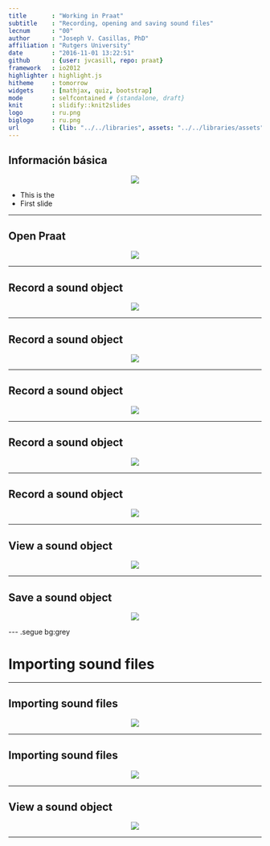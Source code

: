 ```yaml
---
title       : "Working in Praat"
subtitle    : "Recording, opening and saving sound files"
lecnum      : "00"
author      : "Joseph V. Casillas, PhD"
affiliation : "Rutgers University"
date        : "2016-11-01 13:22:51"
github      : {user: jvcasill, repo: praat}
framework   : io2012
highlighter : highlight.js  
hitheme     : tomorrow  
widgets     : [mathjax, quiz, bootstrap]
mode        : selfcontained # {standalone, draft}
knit        : slidify::knit2slides
logo        : ru.png
biglogo     : ru.png
url         : {lib: "../../libraries", assets: "../../libraries/assets"}
---
```


## Información básica

<div align="center">
  <img src="./assets/img/praat.png">
</div>

- This is the 
- First slide

---

## Open Praat

<div align="center">
  <img src="./assets/img/praatWindows.png">
</div>

---

## Record a sound object

<div align="center">
  <img src="./assets/img/praatNewsound1.png">
</div>

---

## Record a sound object

<div align="center">
  <img src="./assets/img/praatNewsound2.png">
</div>

---

## Record a sound object

<div align="center">
  <img src="./assets/img/praatNewsound3.png">
</div>

---

## Record a sound object

<div align="center">
  <img src="./assets/img/praatNewsound4.png">
</div>

---

## Record a sound object

<div align="center">
  <img src="./assets/img/praatNewobject1.png">
</div>

---

## View a sound object

<div align="center">
  <img src="./assets/img/praatView.png">
</div>

---

## Save a sound object

<div align="center">
  <img src="./assets/img/praatSave.png">
</div>

--- .segue bg:grey

# Importing sound files

---

## Importing sound files

<div align="center">
  <img src="./assets/img/praatOpen.png">
</div>

--- 

## Importing sound files

<div align="center">
  <img src="./assets/img/praatNewobject2.png">
</div>

--- 

## View a sound object

<div align="center">
  <img src="./assets/img/praatPaper.png">
</div>

---

